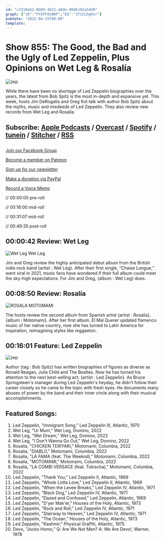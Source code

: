 ```yaml
---
id: "c3310a62-0b89-4622-a8de-d8d6192a5dd0"
graph: {"16":"FYSPFdcW8F","EQ":"37iCLhghnr"}
pubdate: "2022-04-15T00:00"
template: 
---
```






# Show 855: The Good, the Bad and the Ugly of Led Zeppelin, Plus Opinions on Wet Leg & Rosalía

![zep](https://static.soundopinions.org/images/2022/zep.jpeg)

While there have been no shortage of Led Zeppelin biographies over the years, the latest from Bob Spitz is the most in-depth and expansive yet. This week, hosts Jim DeRogatis and Greg Kot talk with author Bob Spitz about the myths, music and misdeeds of Led Zeppelin. They also review new records from Wet Leg and Rosalía.



## Subscribe: [Apple Podcasts](https://itunes.apple.com/us/podcast/sound-opinions/id94793843) / [Overcast](https://overcast.fm/itunes94793843/sound-opinions) / [Spotify](https://open.spotify.com/show/1kNR8YL7TBrQuRxDdS4wtU) / [tunein](https://tunein.com/podcasts/Music-Podcasts/Sound-Opinions-p60273/) / [Stitcher](http://www.stitcher.com/podcast/sound-opinions) / [RSS](https://feeds.simplecast.com/Nn6fjnB0)



## 

[Join our Facebook Group](https://bit.ly/3sivr9T)

[Become a member on Patreon](https://bit.ly/3slWZvc)

[Sign up for our newsletter](https://bit.ly/3eEvRnG)

[Make a donation via PayPal](https://bit.ly/3dmt9lU)

[Record a Voice Memo](https://bit.ly/2RyD5Ah)

// 00:00:00 pre-roll

// 00:16:00 mid-roll

// 00:31:07 mid-roll

// 00:49:35 post-roll



## 00:00:42 Review: Wet Leg

![Wet Leg Wet Leg](https://static.soundopinions.org/assets/855/162.jpg)

Jim and Greg review the highly anticipated debut album from the British indie rock band {artist : Wet Leg}. After their first single, “Chaise Longue,” went viral in 2021, music fans have wondered if their full album could meet the sky-high expectations. For Jim and Greg, {album : Wet Leg} does.



## 00:08:50 Review: Rosalía

![ROSALA MOTOMAMI](https://static.soundopinions.org/assets/855/EQ2.jpg)

The hosts review the second album from Spanish artist {artist : Rosalía}, {album : Motomami}. After her first album, El Mal Querer updated flamenco music of her native country, now she has turned to Latin America for inspiration, reimagining styles like reggaeton.



## 00:16:01 Feature: Led Zeppelin

![zep](https://static.soundopinions.org/images/2022/zep.jpeg)

Author {tag : Bob Spitz} has written biographies of figures as diverse as Ronald Reagan, Julia Child and The Beatles. Now he has turned his attention to the next best-selling act: {artist : Led Zeppelin}. As Bruce Springsteen's manager during Led Zeppelin's heyday, he didn't follow their career closely so he came to the topic with fresh eyes. He documents many abuses of power by the band and their inner circle along with their musical accomplishments.



## Featured Songs:

1. Led Zeppelin, "Immigrant Song," Led Zeppelin III, Atlantic, 1970
2. Wet Leg, "Ur Mum," Wet Leg, Domino, 2022
3. Wet Leg, "Wet Dream," Wet Leg, Domino, 2022
4. Wet Leg, "I Don't Wanna Go Out," Wet Leg, Domino, 2022
5. Rosalía, "CHICKEN TERIYAKI," Motomami, Columbia, 2022
6. Rosalía, "DIABLO," Motomami, Columbia, 2022
7. Rosalía, "LA FAMA (feat. The Weeknd)," Motomami, Columbia, 2022
8. Rosalía, "MOTOMAMI," Motomami, Columbia, 2022
9. Rosalía, "LA COMBI VERSACE (feat. Tokischa)," Motomami, Columbia, 2022
10. Led Zeppelin, "Thank You," Led Zeppelin II, Atlantic, 1969
11. Led Zeppelin, "Whole Lotta Love," Led Zeppelin II, Atlantic, 1969
12. Led Zeppelin, "When the Levee Breaks," Led Zeppelin IV, Atlantic, 1971
13. Led Zeppelin, "Black Dog," Led Zeppelin IV, Atlantic, 1971
14. Led Zeppelin, "Dazed and Confused," Led Zeppelin, Atlantic, 1969
15. Led Zeppelin, "D'yer Mak'er," Houses of the Holy, Atlantic, 1973
16. Led Zeppelin, "Rock and Roll," Led Zeppelin IV, Atlantic, 1971
17. Led Zeppelin, "Stairway to Heaven," Led Zeppelin IV, Atlantic, 1971
18. Led Zeppelin, "The Ocean," Houses of the Holy, Atlantic, 1973
19. Led Zeppelin, "Kashmir," Physical Graffiti, Atlantic, 1975
20. Devo, "Jocko Homo," Q: Are We Not Men? A: We Are Devo!, Warner, 1978